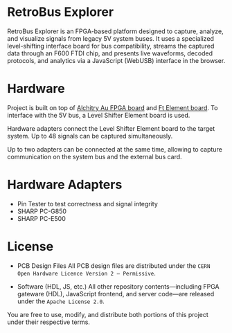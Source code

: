 # RetroBus Explorer

RetroBus Explorer is an FPGA-based platform designed to capture, analyze, and visualize signals from legacy 5V system buses. It uses a specialized level-shifting interface board for bus compatibility, streams the captured data through an F600 FTDI chip, and presents live waveforms, decoded protocols, and analytics via a JavaScript (WebUSB) interface in the browser.

# Hardware

Project is built on top of [Alchitry Au FPGA board](https://www.sparkfun.com/alchitry-au-fpga-development-board-xilinx-artix-7.html) and [Ft Element board](https://www.sparkfun.com/alchitry-ft-element-board.html). To interface with the 5V bus, a Level Shifter Element board is used.

Hardware adapters connect the Level Shifter Element board to the target system. Up to 48 signals can be captured simultaneously.

Up to two adapters can be connected at the same time, allowing to capture communication on the system bus and the external bus card.

# Hardware Adapters

* Pin Tester to test correctness and signal integrity
* SHARP PC-G850
* SHARP PC-E500

# License

* PCB Design Files
All PCB design files are distributed under the
`CERN Open Hardware Licence Version 2 – Permissive`.

* Software (HDL, JS, etc.)
All other repository contents—including FPGA gateware (HDL), JavaScript frontend, and server code—are released under the `Apache License 2.0`.

You are free to use, modify, and distribute both portions of this project under their respective terms.


